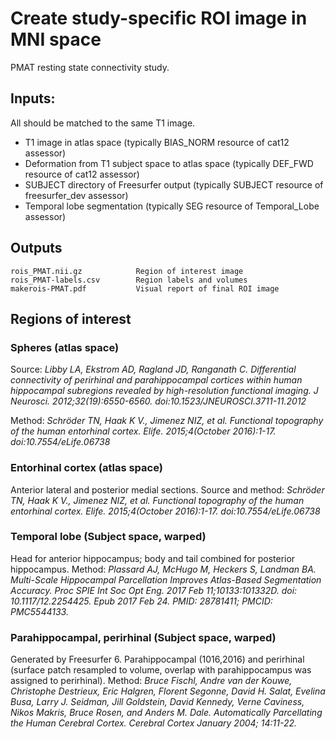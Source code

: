 # Create study-specific ROI image in MNI space

PMAT resting state connectivity study.


## Inputs:

All should be matched to the same T1 image.

- T1 image in atlas space (typically BIAS_NORM resource of cat12 assessor)
- Deformation from T1 subject space to atlas space (typically DEF_FWD resource of cat12 assessor)
- SUBJECT directory of Freesurfer output (typically SUBJECT resource of freesurfer_dev assessor)
- Temporal lobe segmentation (typically SEG resource of Temporal_Lobe assessor)


## Outputs

    rois_PMAT.nii.gz            Region of interest image
    rois_PMAT-labels.csv        Region labels and volumes
	makerois-PMAT.pdf           Visual report of final ROI image


## Regions of interest

### Spheres (atlas space)

Source: _Libby LA, Ekstrom AD, Ragland JD, Ranganath C. Differential connectivity of perirhinal and parahippocampal cortices within human hippocampal subregions revealed by high-resolution functional imaging. J Neurosci. 2012;32(19):6550-6560. doi:10.1523/JNEUROSCI.3711-11.2012_

Method: _Schröder TN, Haak K V., Jimenez NIZ, et al. Functional topography of the human entorhinal cortex. Elife. 2015;4(October 2016):1-17. doi:10.7554/eLife.06738_
 

### Entorhinal cortex (atlas space)

Anterior lateral and posterior medial sections. Source and method: _Schröder TN, Haak K V., Jimenez NIZ, et al. Functional topography of the human entorhinal cortex. Elife. 2015;4(October 2016):1-17. doi:10.7554/eLife.06738_


### Temporal lobe (Subject space, warped)

Head for anterior hippocampus; body and tail combined for posterior hippocampus. Method: _Plassard AJ, McHugo M, Heckers S, Landman BA. Multi-Scale Hippocampal Parcellation Improves Atlas-Based Segmentation Accuracy. Proc SPIE Int Soc Opt Eng. 2017 Feb 11;10133:101332D. doi: 10.1117/12.2254425. Epub 2017 Feb 24. PMID: 28781411; PMCID: PMC5544133._


### Parahippocampal, perirhinal (Subject space, warped)

Generated by Freesurfer 6. Parahippocampal (1016,2016) and perirhinal (surface patch resampled to volume, overlap with parahippocampus was assigned to perirhinal). Method: _Bruce Fischl, Andre van der Kouwe, Christophe Destrieux, Eric Halgren, Florent Segonne, David H. Salat, Evelina Busa, Larry J. Seidman, Jill Goldstein, David Kennedy, Verne Caviness, Nikos Makris, Bruce Rosen, and Anders M. Dale. Automatically Parcellating the Human Cerebral Cortex. Cerebral Cortex January 2004; 14:11-22._


